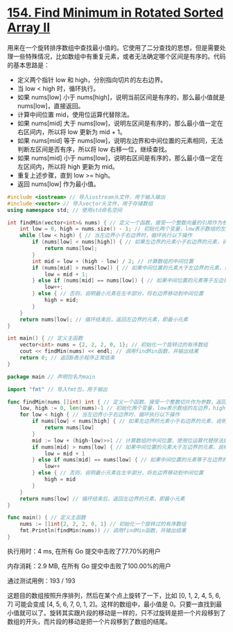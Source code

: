 # [154. Find Minimum in Rotated Sorted Array II](https://leetcode.com/problems/find-minimum-in-rotated-sorted-array-ii/)

用来在一个旋转排序数组中查找最小值的。它使用了二分查找的思想，但是需要处理一些特殊情况，比如数组中有重复元素，或者无法确定哪个区间是有序的。代码的基本思路是：

- 定义两个指针 low 和 high，分别指向切片的左右边界。
- 当 low < high 时，循环执行。
- 如果 nums[low] 小于 nums[high]，说明当前区间是有序的，那么最小值就是 nums[low]，直接返回。
- 计算中间位置 mid，使用位运算代替除法。
- 如果 nums[mid] 大于 nums[low]，说明左区间是有序的，那么最小值一定在右区间内，所以将 low 更新为 mid + 1。
- 如果 nums[mid] 等于 nums[low]，说明左边界和中间位置的元素相同，无法判断左区间是否有序，所以将 low 右移一位，继续查找。
- 如果 nums[mid] 小于 nums[low]，说明右区间是有序的，那么最小值一定在左区间内，所以将 high 更新为 mid。
- 重复上述步骤，直到 low >= high。
- 返回 nums[low] 作为最小值。

```c++
#include <iostream> // 导入iostream头文件，用于输入输出
#include <vector> // 导入vector头文件，用于存储数组
using namespace std; // 使用std命名空间

int findMin(vector<int>& nums) { // 定义一个函数，接受一个整数向量的引用作为参数，返回一个整数
	int low = 0, high = nums.size() - 1; // 初始化两个变量，low表示数组的左边界，high表示数组的右边界
	while (low < high) { // 当左边界小于右边界时，循环执行以下操作
		if (nums[low] < nums[high]) { // 如果左边界的元素小于右边界的元素，说明数组没有旋转，直接返回左边界的元素
			return nums[low];
		}
		int mid = low + (high - low) / 2; // 计算数组的中间位置
		if (nums[mid] > nums[low]) { // 如果中间位置的元素大于左边界的元素，说明最小元素在右半部分，将左边界移动到中间位置的右边
			low = mid + 1;
		} else if (nums[mid] == nums[low]) { // 如果中间位置的元素等于左边界的元素，说明有重复元素，将左边界向右移动一位
			low++;
		} else { // 否则，说明最小元素在左半部分，将右边界移动到中间位置
			high = mid;
		}
	}
	return nums[low]; // 循环结束后，返回左边界的元素，即最小元素
}

int main() { // 定义主函数
	vector<int> nums = {2, 2, 2, 0, 1}; // 初始化一个旋转过的有序数组
	cout << findMin(nums) << endl; // 调用findMin函数，并输出结果
	return 0; // 返回0表示程序正常结束
}
```



```go
package main // 声明包名为main

import "fmt" // 导入fmt包，用于输出

func findMin(nums []int) int { // 定义一个函数，接受一个整数切片作为参数，返回一个整数
	low, high := 0, len(nums)-1 // 初始化两个变量，low表示数组的左边界，high表示数组的右边界
	for low < high { // 当左边界小于右边界时，循环执行以下操作
		if nums[low] < nums[high] { // 如果左边界的元素小于右边界的元素，说明数组没有旋转，直接返回左边界的元素
			return nums[low]
		}
		mid := low + (high-low)>>1 // 计算数组的中间位置，使用位运算代替除法提高效率
		if nums[mid] > nums[low] { // 如果中间位置的元素大于左边界的元素，说明最小元素在右半部分，将左边界移动到中间位置的右边
			low = mid + 1
		} else if nums[mid] == nums[low] { // 如果中间位置的元素等于左边界的元素，说明有重复元素，将左边界向右移动一位
			low++
		} else { // 否则，说明最小元素在左半部分，将右边界移动到中间位置
			high = mid
		}
	}
	return nums[low] // 循环结束后，返回左边界的元素，即最小元素
}

func main() { // 定义主函数
	nums := []int{2, 2, 2, 0, 1} // 初始化一个旋转过的有序数组
	fmt.Println(findMin(nums)) // 调用findMin函数，并输出结果
}

```

执行用时：4 ms, 在所有 Go 提交中击败了77.70%的用户

内存消耗：2.9 MB, 在所有 Go 提交中击败了100.00%的用户

通过测试用例：193 / 193



这题目的数组按照升序排列，然后在某个点上旋转了一下，比如 [0, 1, 2, 4, 5, 6, 7] 可能会变成 [4, 5, 6, 7, 0, 1, 2]。这样的数组中，最小值是 0。只要一直找到最小值就可以了。旋转其实跟片段的移动是一样的，只不过旋转是把一个片段移到了数组的开头，而片段的移动是把一个片段移到了数组的结尾。
